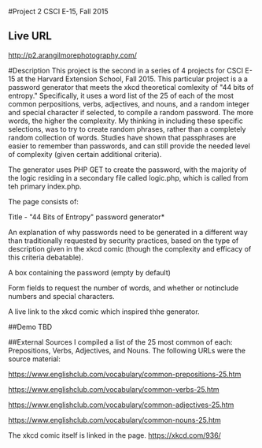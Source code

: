 #Project 2 CSCI E-15, Fall 2015

## Live URL
<http://p2.arangilmorephotography.com/>

#Description
This project is the second in a series of 4 projects for CSCI E-15 at the Harvard Extension School, Fall 2015. This particular project is a a password generator that meets the xkcd theoretical comlexity of "44 bits of entropy." Specifically, it uses a word list of the 25 of each of the most common perpositions, verbs, adjectives, and nouns, and a random integer and special character if selected, to compile a random password. The more words, the higher the complexity.
My thinking in including these specific selections, was to try to create random phrases, rather than a completely random collection of words. Studies have shown that passphrases are easier to remember than passwords, and can still provide the needed level of complexity (given certain additional criteria).

The generator uses PHP GET to create the password, with the majority of the logic residing in a secondary file called logic.php, which is called from teh primary index.php.

The page consists of:

Title - "44 Bits of Entropy" password generator*

An explanation of why passwords need to be generated in a different way than traditionally requested by security practices, based on the type of description given in the xkcd comic (though the complexity and efficacy of this criteria debatable).

A box containing the password (empty by default)

Form fields to request the number of words,  and whether or notinclude numbers and special characters.

A live link to the xkcd comic which inspired thhe generator.

##Demo
TBD

##External Sources
I compiled a list of the 25 most common of each: Prepositions, Verbs, Adjectives, and Nouns. The following URLs were the source material:

<https://www.englishclub.com/vocabulary/common-prepositions-25.htm>

<https://www.englishclub.com/vocabulary/common-verbs-25.htm>

<https://www.englishclub.com/vocabulary/common-adjectives-25.htm>

<https://www.englishclub.com/vocabulary/common-nouns-25.htm>

The xkcd comic itself is linked in the page.
<https://xkcd.com/936/>
